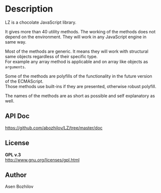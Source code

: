 Description
===========

LZ is a chocolate JavaScript library.

It gives more than 40 utility methods. The working of the methods does
not depend on the environment. They will work in any JavaScript engine
in same way.

Most of the methods are generic. It means they will work with structural
same objects regardless of their specific type.  
 For example any array method is applicable and on array like objects as
`arguments`.

Some of the methods are polyfills of the functionality in the future
version of the ECMAScript.  
 Those methods use built-ins if they are presented, otherwise robust
polyfill.

The names of the methods are as short as possible and self explanatory
as well.

API Doc
-------

https://github.com/abozhilov/LZ/tree/master/doc

License
-------

**GPL v.3**  
 http://www.gnu.org/licenses/gpl.html

Author
------

Asen Bozhilov
